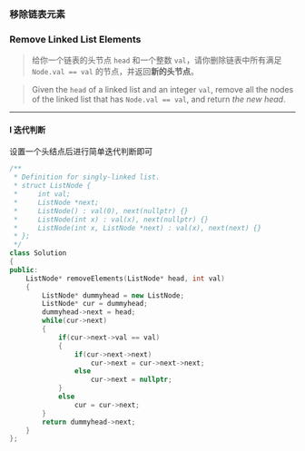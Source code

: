 ### 移除链表元素
### Remove Linked List Elements

> 给你一个链表的头节点 `head` 和一个整数 `val`，请你删除链表中所有满足 `Node.val == val` 的节点，并返回**新的头节点**。  

> Given the `head` of a linked list and an integer `val`, remove all the nodes of the linked list that has `Node.val == val`, and return *the new head*.  

----------

#### I 迭代判断

设置一个头结点后进行简单迭代判断即可  

```cpp
/**
 * Definition for singly-linked list.
 * struct ListNode {
 *     int val;
 *     ListNode *next;
 *     ListNode() : val(0), next(nullptr) {}
 *     ListNode(int x) : val(x), next(nullptr) {}
 *     ListNode(int x, ListNode *next) : val(x), next(next) {}
 * };
 */
class Solution 
{
public:
    ListNode* removeElements(ListNode* head, int val) 
    {
        ListNode* dummyhead = new ListNode;
        ListNode* cur = dummyhead;
        dummyhead->next = head;
        while(cur->next)
        {
            if(cur->next->val == val)
            {
                if(cur->next->next)
                    cur->next = cur->next->next;
                else
                    cur->next = nullptr;
            }
            else
                cur = cur->next;
        }
        return dummyhead->next;
    }
};
```
